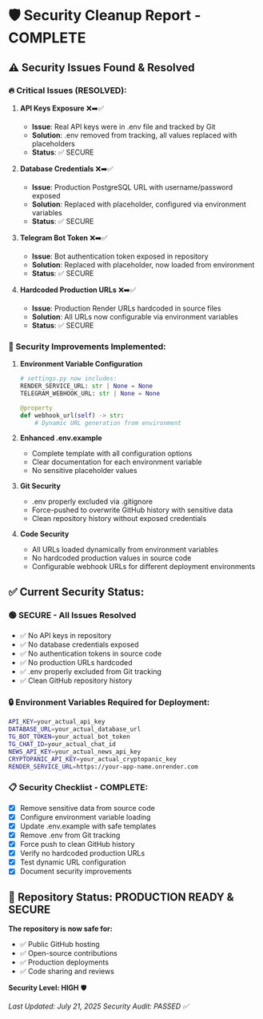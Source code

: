 # 🛡️ Security Cleanup Report - COMPLETE

## ⚠️ Security Issues Found & Resolved

### 🔥 Critical Issues (RESOLVED):

1. **API Keys Exposure** ❌➡️✅
   - **Issue**: Real API keys were in .env file and tracked by Git
   - **Solution**: .env removed from tracking, all values replaced with placeholders
   - **Status**: ✅ SECURE

2. **Database Credentials** ❌➡️✅
   - **Issue**: Production PostgreSQL URL with username/password exposed
   - **Solution**: Replaced with placeholder, configured via environment variables
   - **Status**: ✅ SECURE

3. **Telegram Bot Token** ❌➡️✅
   - **Issue**: Bot authentication token exposed in repository
   - **Solution**: Replaced with placeholder, now loaded from environment
   - **Status**: ✅ SECURE

4. **Hardcoded Production URLs** ❌➡️✅
   - **Issue**: Production Render URLs hardcoded in source files
   - **Solution**: All URLs now configurable via environment variables
   - **Status**: ✅ SECURE

### 🔧 Security Improvements Implemented:

1. **Environment Variable Configuration**
   ```python
   # settings.py now includes:
   RENDER_SERVICE_URL: str | None = None
   TELEGRAM_WEBHOOK_URL: str | None = None
   
   @property
   def webhook_url(self) -> str:
       # Dynamic URL generation from environment
   ```

2. **Enhanced .env.example**
   - Complete template with all configuration options
   - Clear documentation for each environment variable
   - No sensitive placeholder values

3. **Git Security**
   - .env properly excluded via .gitignore
   - Force-pushed to overwrite GitHub history with sensitive data
   - Clean repository history without exposed credentials

4. **Code Security**
   - All URLs loaded dynamically from environment variables
   - No hardcoded production values in source code
   - Configurable webhook URLs for different deployment environments

## ✅ Current Security Status:

### 🟢 **SECURE - All Issues Resolved**
- ✅ No API keys in repository
- ✅ No database credentials exposed
- ✅ No authentication tokens in source code
- ✅ No production URLs hardcoded
- ✅ .env properly excluded from Git tracking
- ✅ Clean GitHub repository history

### 🔒 **Environment Variables Required for Deployment:**
```bash
API_KEY=your_actual_api_key
DATABASE_URL=your_actual_database_url
TG_BOT_TOKEN=your_actual_bot_token
TG_CHAT_ID=your_actual_chat_id
NEWS_API_KEY=your_actual_news_api_key
CRYPTOPANIC_API_KEY=your_actual_cryptopanic_key
RENDER_SERVICE_URL=https://your-app-name.onrender.com
```

### 📋 **Security Checklist - COMPLETE:**
- [x] Remove sensitive data from source code
- [x] Configure environment variable loading
- [x] Update .env.example with safe templates  
- [x] Remove .env from Git tracking
- [x] Force push to clean GitHub history
- [x] Verify no hardcoded production URLs
- [x] Test dynamic URL configuration
- [x] Document security improvements

## 🎯 **Repository Status: PRODUCTION READY & SECURE**

**The repository is now safe for:**
- ✅ Public GitHub hosting
- ✅ Open-source contributions
- ✅ Production deployments
- ✅ Code sharing and reviews

**Security Level: HIGH** 🛡️

*Last Updated: July 21, 2025*
*Security Audit: PASSED ✅*
